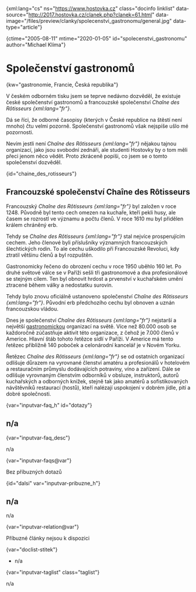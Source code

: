 
{xml:lang="cs" ns="https://www.hostovka.cz" class="docinfo linklist" data-source="http://2017.hostovka.cz/clanek.php?clanek=61.html" data-image="/files/preview/clanky/spolecenstvi_gastronomu/general.jpg" data-type="article"}

{ctime="2005-08-11" mtime="2020-01-05" id="spolecenstvi_gastronomu" author="Michael Klíma"}

# Společenství gastronomů 

{kw="gastronomie, Francie, Česká republika"}

V českém odborném tisku jsem se teprve nedávno dozvěděl, že existuje české společenství gastronomů a francouzské společenství _Chaîne des Rôtisseurs {xml:lang="fr"}_. 

Dá se říci, že odborné časopisy (kterých v České republice na štěstí není mnoho) čtu velmi pozorně. Společenství gastronomů však nejspíše ušlo mé pozornosti. 

Nevím jestli není _Chaîne des Rôtisseurs {xml:lang="fr"}_ nějakou tajnou organizací, jako jsou svobodní zednáři, ale studenti Hostovky by o tom měli přeci jenom něco vědět. Proto zkráceně popíši, co jsem se o tomto společenství dozvěděl. 

{id="chaine\_des\_rotisseurs"}

## Francouzské společenství Chaîne des Rôtisseurs 

Francouzský _Chaîne des Rôtisseurs {xml:lang="fr"}_ byl založen v roce 1248. Původně byl tento cech omezen na kuchaře, kteří pekli husy, ale časem se rozrostl ve významu a počtu členů. V roce 1610 mu byl přidělen králem chráněný erb. 

Tehdy se _Chaîne des Rôtisseurs {xml:lang="fr"}_ stal nejvíce prosperujícím cechem. Jeho členové byli příslušníky významných francouzských šlechtických rodin. To ale cechu uškodilo při Francouzské Revoluci, kdy ztratil většinu členů a byl rozpuštěn. 

Gastronomicky řečeno do obrození cechu v roce 1950 uběhlo 160 let. Po druhé světové válce se v Paříži sešli tři gastronomové a dva profesionálové se stejným cílem. Ten byl obnovit hrdost a prvenství v kuchařském umění ztracené během války a nedostatku surovin. 

Tehdy bylo znovu oficiálně ustanoveno společenství _Chaîne des Rôtisseurs {xml:lang="fr"}_. Původní erb předchozího cechu byl obnoven a uznán francouzskou vládou. 

Dnes je společenství _Chaîne des Rôtisseurs {xml:lang="fr"}_ nejstarší a největší [gastronomickou][1] organizací na světě. Více než 80.000 osob se každoročně zúčastňuje aktivit této organizace, z čehož je 7.000 členů v Americe. Hlavní štáb tohoto řetězce sídlí v Paříži. V Americe má tento řetězec přibližně 140 poboček a celonárodní kancelář je v Novém Yorku. 

Řetězec _Chaîne des Rôtisseurs {xml:lang="fr"}_ se od ostatních organizací odlišuje důrazem na vyrovnané členství amatéru a profesionálů v hotelovém a restauračním průmyslu dodávajících potraviny, víno a zařízení. Dále se odlišuje vyrovnaným členstvím odborníků v obsluze, instruktorů, autorů kuchařských a odborných knížek, stejně tak jako amatérů a sofistikovaných návštěvníků restaurací (hostů), kteří nalézají uspokojení v dobrém jídle, pití a dobré společnosti. 

{var="inputvar-faq_h" id="dotazy"}

## n/a 

{var="inputvar-faq_desc"}

n/a 

{var="inputvar-faqs@var"}

Bez příbuzných dotazů 

{id="dalsi" var="inputvar-pribuzne_h"}

## n/a 

n/a 

{var="inputvar-relation@var"}

Příbuzné články nejsou k dispozici 

{var="doclist-stitek"}

  * n/a 

{var="inputvar-taglist" class="taglist"}

n/a

 [1]: gastronomie

